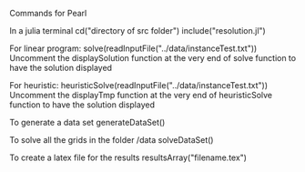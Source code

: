 Commands for Pearl

In a julia terminal
cd("directory of src folder")
include("resolution.jl")

For linear program:
solve(readInputFile("../data/instanceTest.txt"))
Uncomment the displaySolution function at the very end of solve function to have the solution displayed

For heuristic:
heuristicSolve(readInputFile("../data/instanceTest.txt"))
Uncomment the displayTmp function at the very end of heuristicSolve function to have the solution displayed

To generate a data set
generateDataSet()

To solve all the grids in the folder /data
solveDataSet()

To create a latex file for the results
resultsArray("filename.tex")
